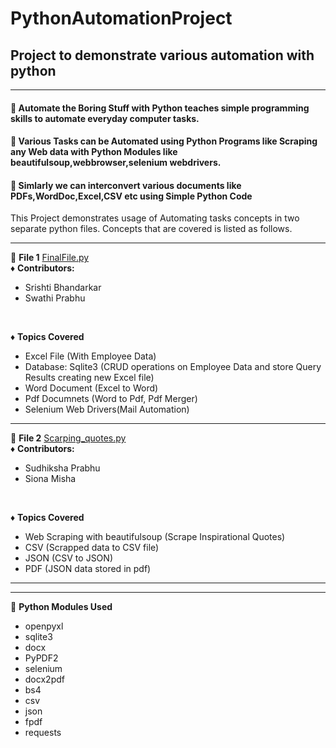 # PythonAutomationProject
## Project to demonstrate various automation with python
------
#### :beginner: Automate the Boring Stuff with Python teaches simple programming skills to automate everyday computer tasks.
#### :beginner: Various Tasks can be Automated using Python Programs like Scraping any Web data with Python Modules like beautifulsoup,webbrowser,selenium webdrivers.
#### :beginner: Simlarly we can interconvert various documents like PDFs,WordDoc,Excel,CSV etc using Simple Python Code
This Project demonstrates usage of Automating tasks concepts in two separate python files.
Concepts that are covered is listed as follows.

------
:trident: __File 1__ 
[FinalFile.py](https://github.com/Srish283/PythonAutomationProject/tree/main/Project/FinalFile.py) <br>
:diamonds: __Contributors:__ <br>
* Srishti Bhandarkar
* Swathi Prabhu 
<br>

:diamonds: __Topics Covered__ 
* Excel File (With Employee Data)
* Database: Sqlite3 (CRUD operations on Employee Data and store Query Results creating new Excel file)
* Word Document (Excel to Word)
* Pdf Documnets (Word to Pdf, Pdf Merger)
* Selenium Web Drivers(Mail Automation)

------
:trident: __File 2__ 
[Scarping_quotes.py](https://github.com/Srish283/PythonAutomationProject/blob/main/Project/Scarping_quotes.py) <br>
:diamonds: __Contributors:__ <br>
* Sudhiksha Prabhu
* Siona Misha 
<br>

:diamonds: __Topics Covered__ 
* Web Scraping with beautifulsoup (Scrape Inspirational Quotes)
* CSV (Scrapped data to CSV file)
* JSON (CSV to JSON)
* PDF (JSON data stored in pdf)

------
------
:small_orange_diamond: __Python Modules Used__
* openpyxl   
* sqlite3  
* docx    
* PyPDF2    
* selenium    
* docx2pdf  
* bs4   
* csv   
* json   
* fpdf   
* requests
